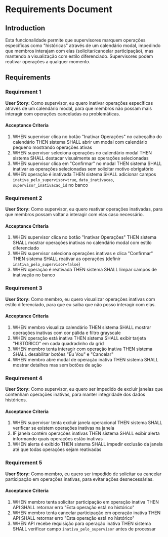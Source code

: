 # Requirements Document

## Introduction

Esta funcionalidade permite que supervisores marquem operações específicas como "históricas" através de um calendário modal, impedindo que membros interajam com elas (solicitar/cancelar participação), mas mantendo a visualização com estilo diferenciado. Supervisores podem reativar operações a qualquer momento.

## Requirements

### Requirement 1

**User Story:** Como supervisor, eu quero inativar operações específicas através de um calendário modal, para que membros não possam mais interagir com operações canceladas ou problemáticas.

#### Acceptance Criteria

1. WHEN supervisor clica no botão "Inativar Operações" no cabeçalho do calendário THEN sistema SHALL abrir um modal com calendário pequeno mostrando operações ativas
2. WHEN supervisor seleciona operações no calendário modal THEN sistema SHALL destacar visualmente as operações selecionadas
3. WHEN supervisor clica em "Confirmar" no modal THEN sistema SHALL inativar as operações selecionadas sem solicitar motivo obrigatório
4. WHEN operação é inativada THEN sistema SHALL adicionar campos `inativa_pelo_supervisor=true`, `data_inativacao`, `supervisor_inativacao_id` no banco

### Requirement 2

**User Story:** Como supervisor, eu quero reativar operações inativadas, para que membros possam voltar a interagir com elas caso necessário.

#### Acceptance Criteria

1. WHEN supervisor clica no botão "Inativar Operações" THEN sistema SHALL mostrar operações inativas no calendário modal com estilo diferenciado
2. WHEN supervisor seleciona operações inativas e clica "Confirmar" THEN sistema SHALL reativar as operações (definir `inativa_pelo_supervisor=false`)
3. WHEN operação é reativada THEN sistema SHALL limpar campos de inativação no banco

### Requirement 3

**User Story:** Como membro, eu quero visualizar operações inativas com estilo diferenciado, para que eu saiba que não posso interagir com elas.

#### Acceptance Criteria

1. WHEN membro visualiza calendário THEN sistema SHALL mostrar operações inativas com cor pálida e filtro grayscale
2. WHEN operação está inativa THEN sistema SHALL exibir tarjeta "HISTÓRICO" em cada quadradinho da grid
3. WHEN membro tenta interagir com operação inativa THEN sistema SHALL desabilitar botões "Eu Vou" e "Cancelar"
4. WHEN membro abre modal de operação inativa THEN sistema SHALL mostrar detalhes mas sem botões de ação

### Requirement 4

**User Story:** Como supervisor, eu quero ser impedido de excluir janelas que contenham operações inativas, para manter integridade dos dados históricos.

#### Acceptance Criteria

1. WHEN supervisor tenta excluir janela operacional THEN sistema SHALL verificar se existem operações inativas na janela
2. IF janela contém operações inativas THEN sistema SHALL exibir alerta informando quais operações estão inativas
3. WHEN alerta é exibido THEN sistema SHALL impedir exclusão da janela até que todas operações sejam reativadas

### Requirement 5

**User Story:** Como membro, eu quero ser impedido de solicitar ou cancelar participação em operações inativas, para evitar ações desnecessárias.

#### Acceptance Criteria

1. WHEN membro tenta solicitar participação em operação inativa THEN API SHALL retornar erro "Esta operação está no histórico"
2. WHEN membro tenta cancelar participação em operação inativa THEN API SHALL retornar erro "Esta operação está no histórico"
3. WHEN API recebe requisição para operação inativa THEN sistema SHALL verificar campo `inativa_pelo_supervisor` antes de processar